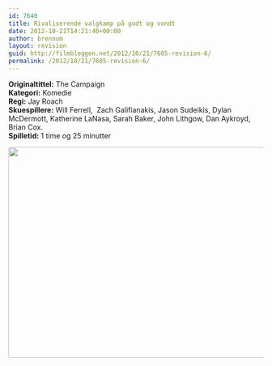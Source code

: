 ```yaml
---
id: 7640
title: Rivaliserende valgkamp på godt og vondt
date: 2012-10-21T14:21:40+00:00
author: brennum
layout: revision
guid: http://filmbloggen.net/2012/10/21/7605-revision-6/
permalink: /2012/10/21/7605-revision-6/
---
```

**Originaltittel:** The Campaign  
**Kategori:** Komedie  
**Regi:** Jay Roach  
**Skuespillere:** Will Ferrell,  Zach Galifianakis, Jason Sudeikis, Dylan McDermott, Katherine LaNasa, Sarah Baker, John Lithgow, Dan Aykroyd, Brian Cox.  
**Spilletid:** 1 time og 25 minutter

<a href="http://filmbloggen.net/?attachment_id=7635" rel="attachment wp-att-7635"><img class="alignnone size-large wp-image-7635" src="http://filmbloggen.net/wp-content/uploads//2012/10/Film-Review-The-Campaign.JP_-620x416.jpg" alt="" width="620" height="416" /></a>